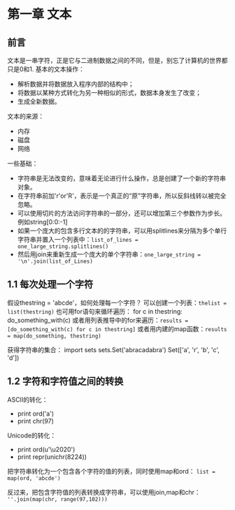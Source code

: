 第一章 文本
===========
前言
----
文本是一串字符，正是它与二进制数据之间的不同，但是，别忘了计算机的世界都只是0和1.
基本的文本操作：

* 解析数据并将数据放入程序内部的结构中；
* 将数据以某种方式转化为另一种相似的形式，数据本身发生了改变；
* 生成全新数据。

文本的来源：

* 内存
* 磁盘
* 网络

一些基础：

* 字符串是无法改变的，意味着无论进行什么操作，总是创建了一个新的字符串对象。
* 在字符串前加'r'or'R'，表示是一个真正的“原”字符串，所以反斜线转以被完全忽略。
* 可以使用切片的方法访问字符串的一部分，还可以增加第三个参数作为步长。例如string[0:0:-1]
* 如果一个庞大的包含多行文本的的字符串，可以用splitlines来分隔为多个单行字符串并置入一个列表中：`list_of_lines = one_large_string.splitlines()`
* 然后用join来重新生成一个庞大的单个字符串：`one_large_string = '\n'.join(list_of_Lines)`

1.1 每次处理一个字符
--------------------
假设thestring = 'abcde'，如何处理每一个字符？
可以创建一个列表：`thelist = list(thestring)`
也可用for语句来循环遍历：
    for c in thestring:
        do_something_with(c)
或者用列表推导中的for来遍历：`results = [do_something_with(c) for c in thestring]`
或者用内建的map函数：`results = map(do_something, thestring)`

获得字符串的集合：
    import sets
    sets.Set('abracadabra')
    Set(['a', 'r', 'b', 'c', 'd'])

1.2 字符和字符值之间的转换
------------
ASCII的转化：

* print ord('a')
* print chr(97)

Unicode的转化：

* print ord(u'\u2020')
* print repr(unichr(8224))

把字符串转化为一个包含各个字符的值的列表，同时使用map和ord：
`list = map(ord, 'abcde')`

反过来，把包含字符值的列表转换成字符串，可以使用join,map和chr：
`''.join(map(chr, range(97,102)))`


